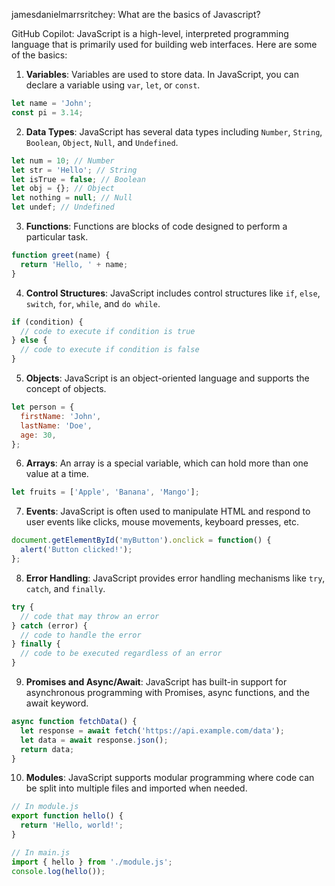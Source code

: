 jamesdanielmarrsritchey: What are the basics of Javascript?

GitHub Copilot: JavaScript is a high-level, interpreted programming language that is primarily used for building web interfaces. Here are some of the basics:

1. **Variables**: Variables are used to store data. In JavaScript, you can declare a variable using `var`, `let`, or `const`.

```javascript
let name = 'John';
const pi = 3.14;
```

2. **Data Types**: JavaScript has several data types including `Number`, `String`, `Boolean`, `Object`, `Null`, and `Undefined`.

```javascript
let num = 10; // Number
let str = 'Hello'; // String
let isTrue = false; // Boolean
let obj = {}; // Object
let nothing = null; // Null
let undef; // Undefined
```

3. **Functions**: Functions are blocks of code designed to perform a particular task.

```javascript
function greet(name) {
  return 'Hello, ' + name;
}
```

4. **Control Structures**: JavaScript includes control structures like `if`, `else`, `switch`, `for`, `while`, and `do while`.

```javascript
if (condition) {
  // code to execute if condition is true
} else {
  // code to execute if condition is false
}
```

5. **Objects**: JavaScript is an object-oriented language and supports the concept of objects.

```javascript
let person = {
  firstName: 'John',
  lastName: 'Doe',
  age: 30,
};
```

6. **Arrays**: An array is a special variable, which can hold more than one value at a time.

```javascript
let fruits = ['Apple', 'Banana', 'Mango'];
```

7. **Events**: JavaScript is often used to manipulate HTML and respond to user events like clicks, mouse movements, keyboard presses, etc.

```javascript
document.getElementById('myButton').onclick = function() {
  alert('Button clicked!');
};
```

8. **Error Handling**: JavaScript provides error handling mechanisms like `try`, `catch`, and `finally`.

```javascript
try {
  // code that may throw an error
} catch (error) {
  // code to handle the error
} finally {
  // code to be executed regardless of an error
}
```

9. **Promises and Async/Await**: JavaScript has built-in support for asynchronous programming with Promises, async functions, and the await keyword.

```javascript
async function fetchData() {
  let response = await fetch('https://api.example.com/data');
  let data = await response.json();
  return data;
}
```

10. **Modules**: JavaScript supports modular programming where code can be split into multiple files and imported when needed.

```javascript
// In module.js
export function hello() {
  return 'Hello, world!';
}

// In main.js
import { hello } from './module.js';
console.log(hello());
```